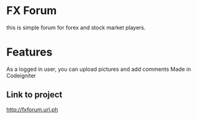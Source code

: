 # FX Forum
this is simple forum for forex and stock market players.
# Features
As a logged in user, you can upload pictures and add comments
Made in Codeigniter

## Link to project
http://fxforum.url.ph
